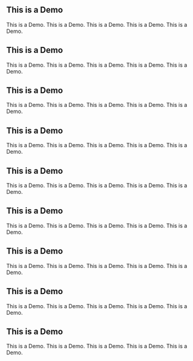 ## This is a Demo
This is a Demo. This is a Demo. This is a Demo. This is a Demo. This is a Demo.

## This is a Demo
This is a Demo. This is a Demo. This is a Demo. This is a Demo. This is a Demo.

## This is a Demo
This is a Demo. This is a Demo. This is a Demo. This is a Demo. This is a Demo.

## This is a Demo
This is a Demo. This is a Demo. This is a Demo. This is a Demo. This is a Demo.

## This is a Demo
This is a Demo. This is a Demo. This is a Demo. This is a Demo. This is a Demo.

## This is a Demo
This is a Demo. This is a Demo. This is a Demo. This is a Demo. This is a Demo.

## This is a Demo
This is a Demo. This is a Demo. This is a Demo. This is a Demo. This is a Demo.

## This is a Demo
This is a Demo. This is a Demo. This is a Demo. This is a Demo. This is a Demo.

## This is a Demo
This is a Demo. This is a Demo. This is a Demo. This is a Demo. This is a Demo.